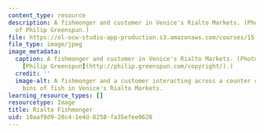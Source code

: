 ```yaml
---
content_type: resource
description: A fishmonger and customer in Venice's Rialto Markets. (Photo courtesy
  of Philip Greenspun.)
file: https://ol-ocw-studio-app-production.s3.amazonaws.com/courses/15-821-listening-to-the-customer-fall-2002/10aaf0d928c41e4d8258fa35efee0628_15-821f02.jpg
file_type: image/jpeg
image_metadata:
  caption: A fishmonger and customer in Venice's Rialto Markets. (Photo courtesy of
    [Philip Greenspun](http://philip.greenspun.com/copyright/).)
  credit: ''
  image-alt: A fishmonger and a customer interacting across a counter covered with
    bins of fish in Venice's Rialto Markets.
learning_resource_types: []
resourcetype: Image
title: Rialto Fishmonger
uid: 10aaf0d9-28c4-1e4d-8258-fa35efee0628
---
```

